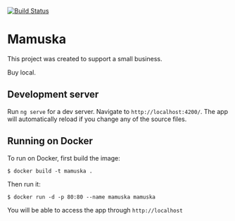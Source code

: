 [![Build Status](https://travis-ci.org/flaviojmendes/mmk.svg?branch=master)](https://travis-ci.org/flaviojmendes/mmk)

# Mamuska

This project was created to support a small business. 

Buy local.

## Development server

Run `ng serve` for a dev server. Navigate to `http://localhost:4200/`. The app will automatically reload if you change any of the source files.

## Running on Docker

To run on Docker, first build the image:

```
$ docker build -t mamuska .
```

Then run it:

```
$ docker run -d -p 80:80 --name mamuska mamuska
```

You will be able to access the app through `http://localhost`
